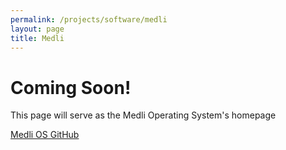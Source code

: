 ```yaml
---
permalink: /projects/software/medli
layout: page
title: Medli
---
```


# Coming Soon!  
This page will serve as the Medli Operating System's homepage

[Medli OS GitHub](https://www.github.com/Siaranite-Solutions/Medli)
